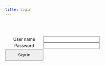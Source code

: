 ```yaml
---
title: Login
---
```


<style>
  h1 {
    text-align: center;
  }
  button {
    padding: 10px 40px;
    display: table-cell;
  }
  .middle {
    text-align: center;
  }
  form {
    display: table;
  }
  p {
    display: table-row;
  }
  label {
    display: table-cell;
  }
  input {
    display: table-cell;
  }
</style>

<br/><br/><br/>

<div class="middle">
  <form action="signin.html">
    <p>
      <label for="username">User name</label>
      <input type="text" id="username"/>
    </p>
    <p>
      <label for="password">Password</label>
      <input type="password" id="password"/>
    </p>
    <p>
      <button type="submit" id="Signin">Sign in</button>
    </p>
  </form>
</div>
